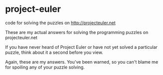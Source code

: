 project-euler
=============

code for solving the puzzles on http://projecteuler.net

These are my actual answers for solving the programming puzzles on projecteuler.net

If you have never heard of Project Euler or have not yet solved a particular puzzle, think about it a second before you view.

Again, these are my answers. You've been warned, so you can't blame me for spoiling any of your puzzle solving.